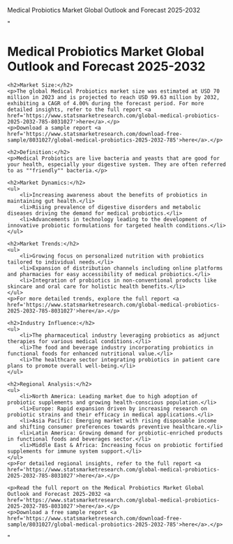 Medical Probiotics Market Global Outlook and Forecast 2025-2032

"<!DOCTYPE html>
<html>
<head>
	<title>Medical Probiotics Market Global Outlook and Forecast 2025-2032</title>
</head>
<body>
	<h1>Medical Probiotics Market Global Outlook and Forecast 2025-2032</h1>

	<h2>Market Size:</h2>
	<p>The global Medical Probiotics market size was estimated at USD 70 million in 2023 and is projected to reach USD 99.63 million by 2032, exhibiting a CAGR of 4.00% during the forecast period. For more detailed insights, refer to the full report <a href='https://www.statsmarketresearch.com/global-medical-probiotics-2025-2032-785-8031027'>here</a>.</p>
	<p>Download a sample report <a href='https://www.statsmarketresearch.com/download-free-sample/8031027/global-medical-probiotics-2025-2032-785'>here</a>.</p>

	<h2>Definition:</h2>
	<p>Medical Probiotics are live bacteria and yeasts that are good for your health, especially your digestive system. They are often referred to as ""friendly"" bacteria.</p>

	<h2>Market Dynamics:</h2>
	<ul>
		<li>Increasing awareness about the benefits of probiotics in maintaining gut health.</li>
		<li>Rising prevalence of digestive disorders and metabolic diseases driving the demand for medical probiotics.</li>
		<li>Advancements in technology leading to the development of innovative probiotic formulations for targeted health conditions.</li>
	</ul>

	<h2>Market Trends:</h2>
	<ul>
		<li>Growing focus on personalized nutrition with probiotics tailored to individual needs.</li>
		<li>Expansion of distribution channels including online platforms and pharmacies for easy accessibility of medical probiotics.</li>
		<li>Integration of probiotics in non-conventional products like skincare and oral care for holistic health benefits.</li>
	</ul>
	<p>For more detailed trends, explore the full report <a href='https://www.statsmarketresearch.com/global-medical-probiotics-2025-2032-785-8031027'>here</a>.</p>

	<h2>Industry Influence:</h2>
	<ul>
		<li>The pharmaceutical industry leveraging probiotics as adjunct therapies for various medical conditions.</li>
		<li>The food and beverage industry incorporating probiotics in functional foods for enhanced nutritional value.</li>
		<li>The healthcare sector integrating probiotics in patient care plans to promote overall well-being.</li>
	</ul>

	<h2>Regional Analysis:</h2>
	<ul>
		<li>North America: Leading market due to high adoption of probiotic supplements and growing health-conscious population.</li>
		<li>Europe: Rapid expansion driven by increasing research on probiotic strains and their efficacy in medical applications.</li>
		<li>Asia Pacific: Emerging market with rising disposable income and shifting consumer preferences towards preventive healthcare.</li>
		<li>Latin America: Growing demand for probiotic-enriched products in functional foods and beverages sector.</li>
		<li>Middle East & Africa: Increasing focus on probiotic fortified supplements for immune system support.</li>
	</ul>
	<p>For detailed regional insights, refer to the full report <a href='https://www.statsmarketresearch.com/global-medical-probiotics-2025-2032-785-8031027'>here</a>.</p>

	<p>Read the full report on the Medical Probiotics Market Global Outlook and Forecast 2025-2032 <a href='https://www.statsmarketresearch.com/global-medical-probiotics-2025-2032-785-8031027'>here</a>.</p>
	<p>Download a free sample report <a href='https://www.statsmarketresearch.com/download-free-sample/8031027/global-medical-probiotics-2025-2032-785'>here</a>.</p>

</body>
</html>"
